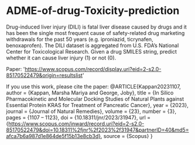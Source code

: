 # ADME-of-drug-Toxicity-prediction
Drug-induced liver injury (DILI) is fatal liver disease caused by drugs and it has been the single most frequent cause of safety-related drug marketing withdrawals for the past 50 years (e.g. iproniazid, ticrynafen, benoxaprofen). The DILI dataset is aggregated from U.S. FDA’s National Center for Toxicological Research. Given a drug SMILES string, predict whether it can cause liver injury (1) or not (0).

Paper: 'https://www.scopus.com/record/display.uri?eid=2-s2.0-85170522479&origin=resultslist'

If you use this work, please cite the paper:
@ARTICLE{Kappan20231107,
	author = {Kappan, Marsha Mariya and George, Joby},
	title = {In Silico Pharmacokinetic and Molecular Docking Studies of Natural Plants against Essential Protein KRAS for Treatment of Pancreatic Cancer},
	year = {2023},
	journal = {Journal of Natural Remedies},
	volume = {23},
	number = {3},
	pages = {1107 – 1123},
	doi = {10.18311/jnr/2023/31947},
	url = {https://www.scopus.com/inward/record.uri?eid=2-s2.0-85170522479&doi=10.18311%2fjnr%2f2023%2f31947&partnerID=40&md5=afca7b6a987d1e864de5f15b13e8cb3d},
	source = {Scopus}
}
